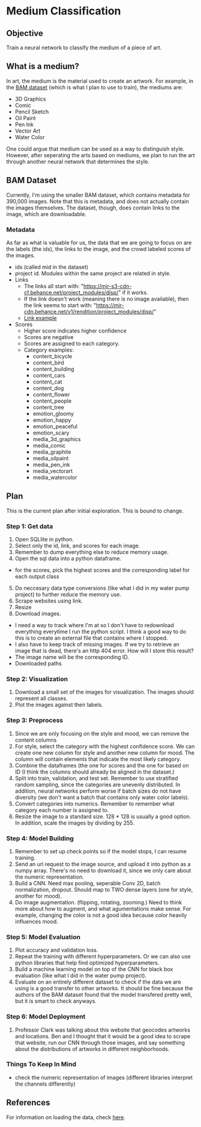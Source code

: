 # Medium Classification

## Objective

Train a neural network to classify the medium of a piece of art.

## What is a medium?

In art, the medium is the material used to create an artwork. For example, in the [BAM dataset](https://bam-dataset.org/#explore) (which is what I plan to use to train), the mediums are:

  * 3D Graphics
  * Comic
  * Pencil Sketch
  * Oil Paint
  * Pen Ink
  * Vector Art
  * Water Color

One could argue that medium can be used as a way to distinguish style. However, after seperating the arts based on mediums, we plan to run the art through another neural network that determines the style.

## BAM Dataset

Currently, I'm using the smaller BAM dataset, which contains metadata for 390,000 images. Note that this is metadata, and does not actually contain the images themselves. The dataset, though, does contain links to the image, which are downloadable.

### Metadata

As far as what is valuable for us, the data that we are going to focus on are the labels (the ids), the links to the image, and the crowd labeled scores of the images.

  * ids (called mid in the dataset)
  * project id. Modules within the same project are related in style.
  * Links
    * The links all start with: "https://mir-s3-cdn-cf.behance.net/project_modules/disp/" if it works.
    * If the link doesn't work (meaning there is no image available), then the link seems to start with: "https://mir-cdn.behance.net/v1/rendition/project_modules/disp/"
    * [Link example](https://mir-s3-cdn-cf.behance.net/project_modules/disp/a9e0f21065.55f7265cdb7b3.jpg) 
  * Scores
    * Higher score indicates higher confidence
    * Scores are negative
    * Scores are assigned to each category. 
    * Category examples:
        * content_bicycle
        * content_bird
        * content_building
        * content_cars
        * content_cat
        * content_dog
        * content_flower
        * content_people
        * content_tree
        * emotion_gloomy
        * emotion_happy
        * emotion_peaceful
        * emotion_scary
        * media_3d_graphics
        * media_comic
        * media_graphite
        * media_oilpaint
        * media_pen_ink
        * media_vectorart
        * media_watercolor

## Plan 

This is the current plan after initial exploration. This is bound to change.

### Step 1: Get data

1. Open SQLlite in python. 
2. Select only the id, link, and scores for each image. 
3. Remember to dump everything else to reduce memory usage.
4. Open the sql data into a python dataframe.
  * for the scores, pick the highest scores and the corresponding label for each output class
5. Do neccesary data type conversions (like what I did in my water pump project) to further reduce the memory use.
6. Scrape websites using link.
7. Resize
8. Download images.
  * I need a way to track where I'm at so I don't have to redownload everything everytime I run the python script. I think a good way to do this is to create an external file that contains where I stopped.
  * I also have to keep track of missing images. If we try to retrieve an image that is dead, there's an http 404 error. How will I store this result?
  * The image name will be the corresponding ID.
  * Downloaded paths

### Step 2: Visualization

1. Download a small set of the images for visualization. The images should represent all classes.
2. Plot the images against their labels.

### Step 3: Preprocess

1. Since we are only focusing on the style and mood, we can remove the content columns
2. For style, select the category with the highest confidence score. We can create one new column for style and another new column for mood. The column will contain elements that indicate the most likely category.
3. Combine the dataframes (the one for scores and the one for based on ID (I think the columns should already be aligned in the dataset.)
4. Split into train, validation, and test set. Remember to use stratified random sampling, since the categories are unevenly distributed. In addition, neural networks perform worse if batch sizes do not have diversity (we don't want a batch that contains only water color labels).
5. Convert categories into numerics. Remember to remember what category each number is assigned to.
6. Resize the image to a standard size. 128 * 128 is usually a good option. In addition, scale the images by dividing by 255.

### Step 4: Model Building

1. Remember to set up check points so if the model stops, I can resume training.
2. Send an url request to the image source, and upload it into python as a numpy array. There's no need to download it, since we only care about the numeric representation.
3. Build a CNN. Need max pooling, seperable Conv 2D, batch normalization, dropout. Should map to TWO dense layers (one for style, another for mood).
4. Do image augmentation. (flipping, rotating, zooming.) Need to think more about how to augment, and what agumentations make sense. For example, changing the color is not a good idea because color heavily influences mood.

### Step 5: Model Evaluation

1. Plot accuracy and validation loss.
2. Repeat the training with different hyperparameters. Or we can also use python libraries that help find optimized hyperparameters.
3. Build a machine learning model on top of the CNN for black box evaluation (like what I did in the water pump project).
4. Evaluate on an entirely different dataset to check if the data we are using is a good transfer to other artworks. It should be fine because the authors of the BAM dataset found that the model transfered pretty well, but it is smart to check anyways.

### Step 6: Model Deployment

1. Professor Clark was talking about this website that geocodes artworks and locations. Ben and I thought that it would be a good idea to scrape that website, run our CNN through those images, and say something about the distributions of artworks in different neighborhoods.


### Things To Keep In Mind

  * check the numeric representation of images (different libraries interpret the channels differently)


## References

For information on loading the data, check [here](https://gist.github.com/gcr/c0e13bd205ed593f022ae0ad863e4ee2).